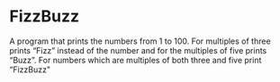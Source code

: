 # FizzBuzz
A program that prints the numbers from 1 to 100. For multiples of three prints “Fizz” instead of the number and for the multiples of five prints “Buzz”. For numbers which are multiples of both three and five print “FizzBuzz"
